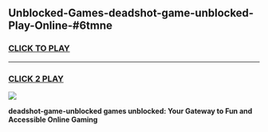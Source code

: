 
## Unblocked-Games-deadshot-game-unblocked-Play-Online-#6tmne
<h3>
<a href="https://premium.freeplayer.one?title=deadshot-game-unblocked&ref=27F">CLICK TO PLAY</a></h3>
<hr>

<h3>
<a href="https://premium.freeplayer.one?title=deadshot-game-unblocked&ref=27F">CLICK 2 PLAY</a>
  
</h3>

<a href="https://premium.freeplayer.one?title=deadshot-game-unblocked&ref=27F"><img src="https://clearcache.store/games.png"></a>


**deadshot-game-unblocked games unblocked: Your Gateway to Fun and Accessible Online Gaming**
